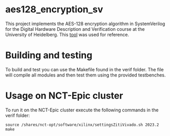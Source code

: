# aes128_encryption_sv

This project implements the AES-128 encryption algorithm in SystemVerilog for the Digital Hardware Description and Verification course at the University of Heidelberg. This [tool](https://legacy.cryptool.org/en/cto/aes-step-by-step) was used for reference.

# Building and testing

To build and test you can use the Makefile found in the verif folder. The file will compile all modules and then test them using the provided testbenches.

# Usage on NCT-Epic cluster

To run it on the NCT-Epic cluster execute the following commands in the verif folder:

```console
source /shares/nct-opt/software/xilinx/settingsZitiVivado.sh 2023.2
make
```